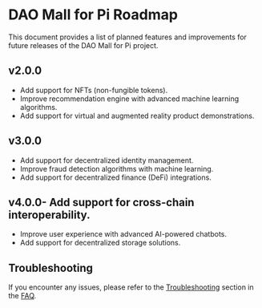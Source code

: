 # DAO Mall for Pi Roadmap

This document provides a list of planned features and improvements for future releases of the DAO Mall for Pi project.

## v2.0.0

- Add support for NFTs (non-fungible tokens).
- Improve recommendation engine with advanced machine learning algorithms.
- Add support for virtual and augmented reality product demonstrations.

## v3.0.0

- Add support for decentralized identity management.
- Improve fraud detection algorithms with machine learning.
- Add support for decentralized finance (DeFi) integrations.

## v4.0.0- Add support for cross-chain interoperability.

- Improve user experience with advanced AI-powered chatbots.
- Add support for decentralized storage solutions.

## Troubleshooting

If you encounter any issues, please refer to the [Troubleshooting](#troubleshooting) section in the [FAQ](#faq).
